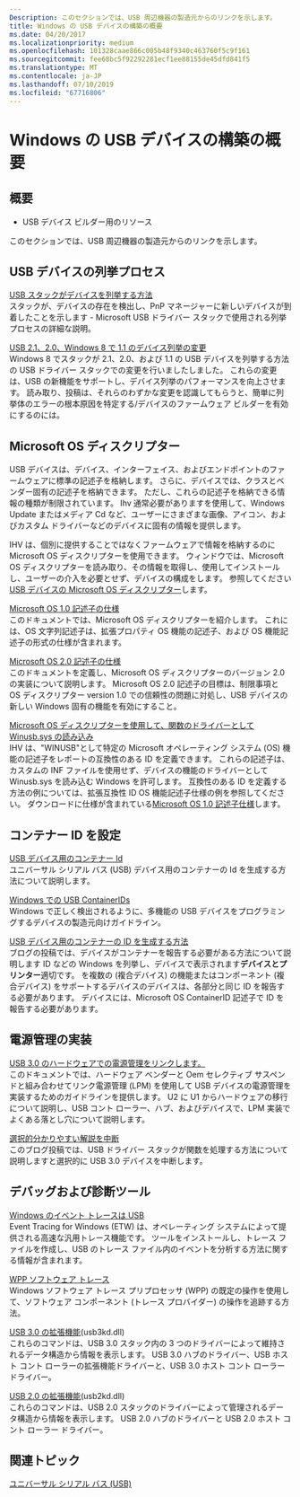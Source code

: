 ```yaml
---
Description: このセクションでは、USB 周辺機器の製造元からのリンクを示します。
title: Windows の USB デバイスの構築の概要
ms.date: 04/20/2017
ms.localizationpriority: medium
ms.openlocfilehash: 101328caae866c005b48f9340c463760f5c9f161
ms.sourcegitcommit: fee68bc5f92292281ecf1ee88155de45dfd841f5
ms.translationtype: MT
ms.contentlocale: ja-JP
ms.lasthandoff: 07/10/2019
ms.locfileid: "67716806"
---
```

# <a name="overview-of-building-usb-devices-for-windows"></a>Windows の USB デバイスの構築の概要

## <a name="summary"></a>概要

* USB デバイス ビルダー用のリソース

このセクションでは、USB 周辺機器の製造元からのリンクを示します。

## <a name="usb-device-enumeration-process"></a>USB デバイスの列挙プロセス

[USB スタックがデバイスを列挙する方法](https://go.microsoft.com/fwlink/p/?linkid=617517)  
スタックが、デバイスの存在を検出し、PnP マネージャーに新しいデバイスが到着したことを示します - Microsoft USB ドライバー スタックで使用される列挙プロセスの詳細な説明。

[USB 2.1、2.0、Windows 8 で 1.1 のデバイス列挙の変更](https://go.microsoft.com/fwlink/p/?linkid=617518)  
Windows 8 でスタックが 2.1、2.0、および 1.1 の USB デバイスを列挙する方法の USB ドライバー スタックでの変更を行いましたしました。 これらの変更は、USB の新機能をサポートし、デバイス列挙のパフォーマンスを向上させます。 読み取り、投稿は、それらのわずかな変更を認識してもらうと、簡単に列挙体のエラーの根本原因を特定する/デバイスのファームウェア ビルダーを有効にするのには。

## <a name="microsoft-os-descriptors"></a>Microsoft OS ディスクリプター

USB デバイスは、デバイス、インターフェイス、およびエンドポイントのファームウェアに標準の記述子を格納します。 さらに、デバイスでは、クラスとベンダー固有の記述子を格納できます。 ただし、これらの記述子を格納できる情報の種類が制限されています。 Ihv 通常必要がありますを使用して、Windows Update またはメディア Cd など、ユーザーにさまざまな画像、アイコン、およびカスタム ドライバーなどのデバイスに固有の情報を提供します。

IHV は、個別に提供することではなくファームウェアで情報を格納するのに Microsoft OS ディスクリプターを使用できます。 ウィンドウでは、Microsoft OS ディスクリプターを読み取り、その情報を取得し、使用してインストールし、ユーザーの介入を必要とせず、デバイスの構成をします。 参照してください[USB デバイスの Microsoft OS ディスクリプター](microsoft-defined-usb-descriptors.md)します。

[Microsoft OS 1.0 記述子の仕様](https://go.microsoft.com/fwlink/p/?linkid=617519)  
このドキュメントでは、Microsoft OS ディスクリプターを紹介します。 これには、OS 文字列記述子は、拡張プロパティ OS 機能の記述子、および OS 機能記述子の形式の仕様が含まれます。

[Microsoft OS 2.0 記述子の仕様](https://docs.microsoft.com/windows-hardware/drivers/usbcon/microsoft-os-2-0-descriptors-specification)  
このドキュメントを定義し、Microsoft OS ディスクリプターのバージョン 2.0 の実装について説明します。 Microsoft OS 2.0 記述子の目標は、制限事項と OS ディスクリプター version 1.0 での信頼性の問題に対処し、USB デバイスの新しい Windows 固有の機能を有効にすること。

[Microsoft OS ディスクリプターを使用して、関数のドライバーとして Winusb.sys の読み込み](automatic-installation-of-winusb.md)  
IHV は、"WINUSB"として特定の Microsoft オペレーティング システム (OS) 機能の記述子をレポートの互換性のある ID を定義できます。 これらの記述子は、カスタムの INF ファイルを使用せず、デバイスの機能のドライバーとして Winusb.sys を読み込む Windows を許可します。 互換性のある ID を定義する方法の例については、拡張互換性 ID OS 機能記述子仕様の例を参照してください。 ダウンロードに仕様が含まれている[Microsoft OS 1.0 記述子仕様](https://go.microsoft.com/fwlink/p/?linkid=617519)します。

## <a name="setting-a-container-id"></a>コンテナー ID を設定

[USB デバイス用のコンテナー Id](https://docs.microsoft.com/windows-hardware/drivers/install/container-ids-for-usb-devices)  
ユニバーサル シリアル バス (USB) デバイス用のコンテナーの Id を生成する方法について説明します。

[Windows での USB ContainerIDs](usb-containerids-in-windows.md)  
Windows で正しく検出されるように、多機能の USB デバイスをプログラミングするデバイスの製造元向けガイドライン。

[USB デバイス用のコンテナーの ID を生成する方法](https://go.microsoft.com/fwlink/p/?linkid=617520)  
ブログの投稿では、デバイスがコンテナーを報告する必要がある方法について説明します ID などの Windows を列挙し、デバイスで表示されます**デバイスとプリンター**適切です。 を複数の (複合デバイス) の機能またはコンポーネント (複合デバイス) をサポートするデバイスのデバイスは、各部分と同じ ID を報告する必要があります。 デバイスには、Microsoft OS ContainerID 記述子で ID を報告する必要があります。

## <a name="implementing-power-management"></a>電源管理の実装

[USB 3.0 のハードウェアでの電源管理をリンクします。](link-power-management-in-usb-3-0-hardware.md)  
このドキュメントでは、ハードウェア ベンダーと Oem セレクティブ サスペンドと組み合わせてリンク電源管理 (LPM) を使用して USB デバイスの電源管理を実装するためのガイドラインを提供します。 U2 に U1 からハードウェアの移行について説明し、USB コント ローラー、ハブ、およびデバイスで、LPM 実装でよくある落とし穴について説明します。

[選択的分かりやすい解説を中断](link-power-management-in-usb-3-0-hardware.md)  
このブログ投稿では、USB ドライバー スタックが関数を処理する方法について説明しますと選択的に USB 3.0 デバイスを中断します。

## <a name="debugging-and-diagnostic-tools"></a>デバッグおよび診断ツール

[Windows のイベント トレースは USB](usb-event-tracing-for-windows.md)  
Event Tracing for Windows (ETW) は、オペレーティング システムによって提供される高速な汎用トレース機能です。 ツールをインストールし、トレース ファイルを作成し、USB のトレース ファイル内のイベントを分析する方法に関する情報が含まれます。

[WPP ソフトウェア トレース](https://docs.microsoft.com/windows-hardware/drivers/devtest/wpp-software-tracing)  
Windows ソフトウェア トレース プリプロセッサ (WPP) の既定の操作を使用して、ソフトウェア コンポーネント (トレース プロバイダー) の操作を追跡する方法。

[USB 3.0 の拡張機能](https://docs.microsoft.com/windows-hardware/drivers/debugger/usb-3-extensions)(usb3kd.dll)  
これらのコマンドは、USB 3.0 スタック内の 3 つのドライバーによって維持されるデータ構造から情報を表示します。 USB 3.0 ハブのドライバー、USB ホスト コント ローラーの拡張機能ドライバーと、USB 3.0 ホスト コント ローラー ドライバー。

[USB 2.0 の拡張機能](https://docs.microsoft.com/windows-hardware/drivers/debugger/usb-2-0-extensions)(usb2kd.dll)  
これらのコマンドは、USB 2.0 スタックのドライバーによって管理されるデータ構造から情報を表示します。 USB 2.0 ハブのドライバーと USB 2.0 ホスト コント ローラー ドライバー。

## <a name="related-topics"></a>関連トピック

[ユニバーサル シリアル バス (USB)](https://docs.microsoft.com/windows-hardware/drivers/)  
